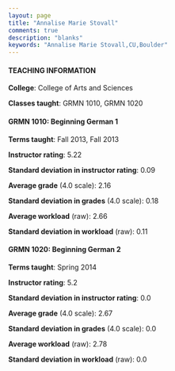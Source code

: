 ```yaml
---
layout: page
title: "Annalise Marie Stovall" 
comments: true
description: "blanks"
keywords: "Annalise Marie Stovall,CU,Boulder"
---
```

<head>
<script src="https://ajax.googleapis.com/ajax/libs/jquery/2.1.3/jquery.min.js"></script>
<script src="https://dl.dropboxusercontent.com/s/pc42nxpaw1ea4o9/highcharts.js?dl=0"></script>
<!-- <script src="../assets/js/highcharts.js"></script> -->
<style type="text/css">@font-face {
	font-family: "Bebas Neue";
	src: url(https://www.filehosting.org/file/details/544349/BebasNeue Regular.otf) format("opentype");
	}
	h1.Bebas { 
		font-family: "Bebas Neue", Verdana, Tahoma;
	}
</style>
</head>
	   
#### TEACHING INFORMATION

**College**: College of Arts and Sciences

**Classes taught**: GRMN 1010, GRMN 1020

#### GRMN 1010: Beginning German 1

**Terms taught**: Fall 2013, Fall 2013

**Instructor rating**: 5.22

**Standard deviation in instructor rating**: 0.09

**Average grade** (4.0 scale): 2.16

**Standard deviation in grades** (4.0 scale): 0.18

**Average workload** (raw): 2.66

**Standard deviation in workload** (raw): 0.11

#### GRMN 1020: Beginning German 2

**Terms taught**: Spring 2014

**Instructor rating**: 5.2

**Standard deviation in instructor rating**: 0.0

**Average grade** (4.0 scale): 2.67

**Standard deviation in grades** (4.0 scale): 0.0

**Average workload** (raw): 2.78

**Standard deviation in workload** (raw): 0.0

